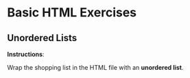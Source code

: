 # Basic HTML Exercises

## Unordered Lists

**Instructions**:

Wrap the shopping list in the HTML file with an **unordered list**.

